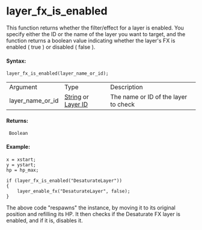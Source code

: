 # layer_fx_is_enabled

This function returns whether the filter/effect for a layer is enabled.
You specify either the ID or the name of the layer you want to target,
and the function returns a boolean value indicating whether the layer's
FX is enabled ( true ) or disabled ( false ).

#### Syntax:

``` gml
layer_fx_is_enabled(layer_name_or_id);
```

|                  |                                                                                                                                                                                                                  |                                      |
|------------------|------------------------------------------------------------------------------------------------------------------------------------------------------------------------------------------------------------------|--------------------------------------|
| Argument         | Type                                                                                                                                                                                                             | Description                          |
| layer_name_or_id |  [String](../../../../../../GameMaker_Language/GML_Overview/Data_Types) or [Layer ID](../../../../../../GameMaker_Language/GML_Reference/Asset_Management/Rooms/General_Layer_Functions/layer_get_id)    | The name or ID of the layer to check |

#### Returns:

``` gml
 Boolean
```

#### Example:

``` gml
x = xstart;
y = ystart;
hp = hp_max;

if (layer_fx_is_enabled("DesaturateLayer"))
{
    layer_enable_fx("DesaturateLayer", false);
}
```

The above code "respawns" the instance, by moving it to its original
position and refilling its HP. It then checks if the Desaturate FX layer
is enabled, and if it is, disables it.
